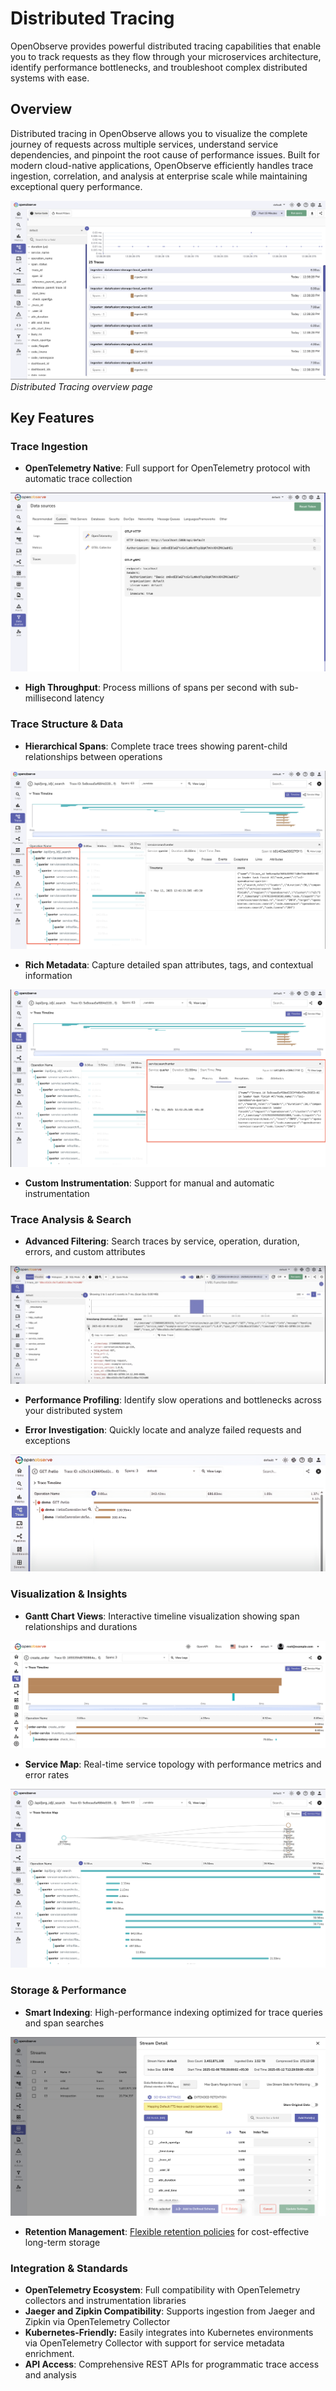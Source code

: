# Distributed Tracing

OpenObserve provides powerful distributed tracing capabilities that enable you to track requests as they flow through your microservices architecture, identify performance bottlenecks, and troubleshoot complex distributed systems with ease.

## Overview

Distributed tracing in OpenObserve allows you to visualize the complete journey of requests across multiple services, understand service dependencies, and pinpoint the root cause of performance issues. Built for modern cloud-native applications, OpenObserve efficiently handles trace ingestion, correlation, and analysis at enterprise scale while maintaining exceptional query performance.

![Tracing Page](../images/features/traces-hero.png)
*Distributed Tracing overview page*

## Key Features

### Trace Ingestion

- **OpenTelemetry Native**: Full support for OpenTelemetry protocol with automatic trace collection

![OpenTelemetry Native](../images/features/traces-otel-support.png)

- **High Throughput**: Process millions of spans per second with sub-millisecond latency

### Trace Structure & Data

- **Hierarchical Spans**: Complete trace trees showing parent-child relationships between operations

![Hierarchical Spans](../images/features/trace-spans.png)

- **Rich Metadata**: Capture detailed span attributes, tags, and contextual information

![Rich Metadata](../images/features/traces-metadata.png)

- **Custom Instrumentation**: Support for manual and automatic instrumentation

### Trace Analysis & Search

- **Advanced Filtering**: Search traces by service, operation, duration, errors, and custom attributes

![Trace Search](../images/features/trace-search.png)

- **Performance Profiling**: Identify slow operations and bottlenecks across your distributed system

- **Error Investigation**: Quickly locate and analyze failed requests and exceptions

![Error Investigation](../images/features/trace-error.png)


### Visualization & Insights

- **Gantt Chart Views**: Interactive timeline visualization showing span relationships and durations

![Traces Gnatt Chart View](../images/features/trace-timeline.png)

- **Service Map**: Real-time service topology with performance metrics and error rates

![Traces Service Map](../images/features/traces-service-map.png)

### Storage & Performance

- **Smart Indexing**: High-performance indexing optimized for trace queries and span searches

![Smart Indexing](../images/features/trace-settings.png)

- **Retention Management**: [Flexible retention policies](../user-guide/streams/extended-retention.md) for cost-effective long-term storage

### Integration & Standards
- **OpenTelemetry Ecosystem**: Full compatibility with OpenTelemetry collectors and instrumentation libraries
- **Jaeger and Zipkin Compatibility**: Supports ingestion from Jaeger and Zipkin via OpenTelemetry Collector
- **Kubernetes-Friendly:** Easily integrates into Kubernetes environments via OpenTelemetry Collector with support for service metadata enrichment.
- **API Access**: Comprehensive REST APIs for programmatic trace access and analysis